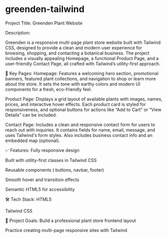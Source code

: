 # greenden-tailwind

Project Title: Greenden Plant Website

Description:

Greenden is a responsive multi-page plant store website built with Tailwind CSS, designed to provide a clean and modern user experience for browsing, shopping, and contacting a botanical business. The project includes a visually appealing Homepage, a functional Product Page, and a user-friendly Contact Page, all crafted with Tailwind’s utility-first approach.

🔗 Key Pages:
Homepage:
Features a welcoming hero section, promotional banners, featured plant collections, and navigation to shop or learn more about the store. It sets the tone with earthy colors and modern UI components for a fresh, eco-friendly feel.

Product Page:
Displays a grid layout of available plants with images, names, prices, and interactive hover effects. Each product card is styled for responsiveness, and optional buttons for actions like “Add to Cart” or “View Details” can be included.

Contact Page:
Includes a clean and responsive contact form for users to reach out with inquiries. It contains fields for name, email, message, and uses Tailwind's form styles. Also includes business contact info and an embedded map (optional).

✅ Features:
Fully responsive design

Built with utility-first classes in Tailwind CSS

Reusable components ( buttons, navbar, footer)

Smooth hover and transition effects

Semantic HTML5 for accessibility

🛠 Tech Stack:
HTML5

Tailwind CSS

📌 Project Goals:
Build a professional plant store frontend layout

Practice creating multi-page responsive sites with Tailwind
